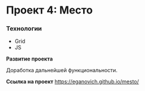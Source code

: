 # Проект 4: Место

### Технологии

* Grid
* JS

**Развитие проекта**

Доработка дальнейшей функциональности.

**Cсылка на проект**
https://eganovich.github.io/mesto/
